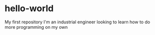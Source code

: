 # hello-world
My first repository
I'm an industrial engineer looking to learn how to do more programming on my own
